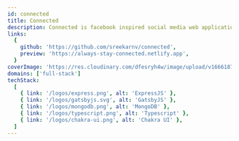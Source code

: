 ```yaml
---
id: connected
title: Connected
description: Connected is facebook inspired social media web application where users can publish posts, create groups (public and private). One can also opt into desktop notifications to receive real time info when someone sends a friend request or a group join request. This application is built with Gatsby JS, Express JS and MongoDB
links:
  {
    github: 'https://github.com/sreekarnv/connected',
    preview: 'https://always-stay-connected.netlify.app',
  }
coverImage: 'https://res.cloudinary.com/dfesryh4w/image/upload/v1666187796/portfolio/connected.png'
domains: ['full-stack']
techStack:
  [
    { link: '/logos/express.png', alt: 'ExpressJS' },
    { link: '/logos/gatsbyjs.svg', alt: 'GatsbyJS' },
    { link: '/logos/mongodb.png', alt: 'MongoDB' },
    { link: '/logos/typescript.png', alt: 'Typescript' },
    { link: '/logos/chakra-ui.png', alt: 'Chakra UI' },
  ]
---
```

